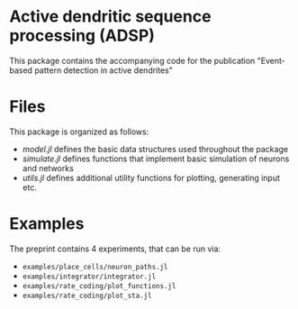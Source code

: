 # Active dendritic sequence processing (ADSP)

This package contains the accompanying code for the publication
"Event-based pattern detection in active dendrites"


# Files
This package is organized as follows:

* *model.jl*   defines the basic data structures used throughout the package
* *simulate.jl*   defines functions that implement basic simulation of neurons and networks
* *utils.jl*    defines additional utility functions for plotting, generating input etc.


# Examples

The preprint contains 4 experiments, that can be run via:

* `examples/place_cells/neuron_paths.jl`
* `examples/integrator/integrator.jl` 
* `examples/rate_coding/plot_functions.jl` 
* `examples/rate_coding/plot_sta.jl` 

